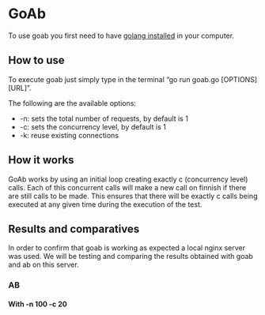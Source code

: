 # GoAb
To use goab you first need to have [golang installed](https://go.dev/doc/install) in your computer.

## How to use
To execute goab just simply type in the terminal “go run goab.go [OPTIONS] [URL]”. 

The following are the available options:
* -n: sets the total number of requests, by default is 1
* -c: sets the concurrency level, by default is 1
* -k: reuse existing connections
## How it works
GoAb works by using an initial loop creating exactly c (concurrency level) calls. Each of this concurrent calls will make a new call on finnish if there are still calls to be made. This ensures that there will be exactly c calls being executed at any given time during the execution of the test. 
## Results and comparatives
In order to confirm that goab is working as expected a local nginx server was used. We will be testing and comparing the results obtained with goab and ab on this server. 
### AB
#### With -n 100 -c 20
